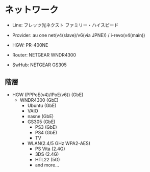 # ネットワーク

* Line: フレッツ光ネクスト ファミリー・ハイスピード
* Provider: au one net(v4(slave)/v6(via JPNE)) / i-revo(v4(main))

* HGW: PR-400NE
* Router: NETGEAR WNDR4300
* SwHub: NETGEAR GS305

## 階層
* HGW (PPPoE(v4)/IPoE(v6)) (GbE)
  * WNDR4300 (GbE)
    * Ubuntu (GbE)
    * VAIO
    * nasne (GbE)
    * GS305 (GbE)
      * PS3 (GbE)
      * PS4 (GbE)
      * TV
    * WLAN(2.4/5 GHz WPA2-AES)
      * PS Vita (2.4G)
      * 3DS (2.4G)
      * HTL22 (5G)
      * and more...

